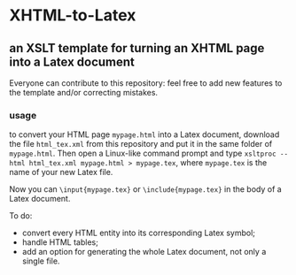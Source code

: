 # XHTML-to-Latex
## an XSLT template for turning an XHTML page into a Latex document
Everyone can contribute to this repository: feel free to add new features to the template and/or correcting mistakes.

### usage
to convert your HTML page `mypage.html` into a Latex document, download the file `html_tex.xml` from  this repository and put it in the same folder of `mypage.html`. Then open a Linux-like command prompt and type `xsltproc --html html_tex.xml mypage.html > mypage.tex`, where `mypage.tex` is the name of your new Latex file.

Now you can `\input{mypage.tex}` or `\include{mypage.tex}` in the body of a Latex document.

To do:
* convert every HTML entity into its corresponding Latex symbol;
* handle HTML tables;
* add an option for generating the whole Latex document, not only a single file.
